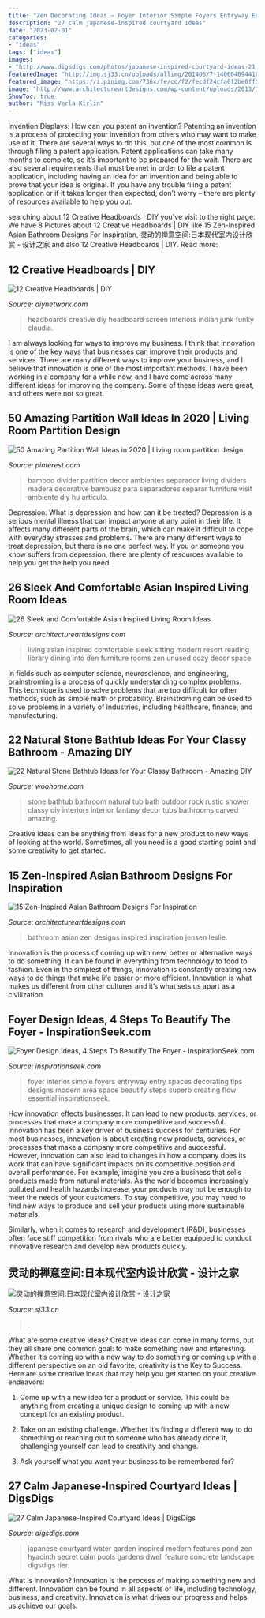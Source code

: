 ```yaml
---
title: "Zen Decorating Ideas ~ Foyer Interior Simple Foyers Entryway Entry Spaces Decorating Tips Designs Modern Area Space Beautify Steps Superb Creating Flow Essential Inspirationseek"
description: "27 calm japanese-inspired courtyard ideas"
date: "2023-02-01"
categories:
- "ideas"
tags: ["ideas"]
images:
- "http://www.digsdigs.com/photos/japanese-inspired-courtyard-ideas-21.jpg"
featuredImage: "http://img.sj33.cn/uploads/allimg/201406/7-140604094418.jpg"
featured_image: "https://i.pinimg.com/736x/fe/cd/f2/fecdf24cfa6f2be0ff50c22c70628fb4.jpg"
image: "http://www.architectureartdesigns.com/wp-content/uploads/2013/11/1733.jpg"
ShowToc: true
author: "Miss Verla Kirlin"
---
```



Invention Displays: How can you patent an invention?
Patenting an invention is a process of protecting your invention from others who may want to make use of it. There are several ways to do this, but one of the most common is through filing a patent application. Patent applications can take many months to complete, so it’s important to be prepared for the wait. There are also several requirements that must be met in order to file a patent application, including having an idea for an invention and being able to prove that your idea is original. If you have any trouble filing a patent application or if it takes longer than expected, don’t worry – there are plenty of resources available to help you out.

	

		
searching about 12 Creative Headboards | DIY you've visit to the right page. We have 8 Pictures about 12 Creative Headboards | DIY like 15 Zen-Inspired Asian Bathroom Designs For Inspiration, 灵动的禅意空间:日本现代室内设计欣赏 - 设计之家 and also 12 Creative Headboards | DIY. Read more:
		
    
## 12 Creative Headboards | DIY

<img loading=lazy src="https://diy.sndimg.com/content/dam/images/diy/fullset/2012/5/18/2/Original_Claudia-Juestel-Indian-screen-headboard_s3x4.jpg.rend.hgtvcom.616.822.suffix/1420846423573.jpeg" onerror="this.onerror=null;this.src='https://tse1.mm.bing.net/th?id=OIP.6qoHYQ6WaogkXIsbeOqOSAHaJ4&amp;pid=15.1';" alt="12 Creative Headboards | DIY">

_Source: diynetwork.com_

>headboards creative diy headboard screen interiors indian junk funky claudia. 

	

I am always looking for ways to improve my business. I think that innovation is one of the key ways that businesses can improve their products and services. There are many different ways to improve your business, and I believe that innovation is one of the most important methods. I have been working in a company for a while now, and I have come across many different ideas for improving the company. Some of these ideas were great, and others were not so great.

    
## 50 Amazing Partition Wall Ideas In 2020 | Living Room Partition Design

<img loading=lazy src="https://i.pinimg.com/736x/fe/cd/f2/fecdf24cfa6f2be0ff50c22c70628fb4.jpg" onerror="this.onerror=null;this.src='https://tse2.mm.bing.net/th?id=OIP.pqD5yNZFSsrxNOqjzxzeMgHaJ4&amp;pid=15.1';" alt="50 Amazing Partition Wall Ideas in 2020 | Living room partition design">

_Source: pinterest.com_

>bamboo divider partition decor ambientes separador living dividers madera decorative bambusz para separadores separar furniture visit ambiente diy hu artículo. 

	

Depression: What is depression and how can it be treated?
Depression is a serious mental illness that can impact anyone at any point in their life. It affects many different parts of the brain, which can make it difficult to cope with everyday stresses and problems. There are many different ways to treat depression, but there is no one perfect way. If you or someone you know suffers from depression, there are plenty of resources available to help you get the help you need.

    
## 26 Sleek And Comfortable Asian Inspired Living Room Ideas

<img loading=lazy src="http://www.architectureartdesigns.com/wp-content/uploads/2013/11/1733.jpg" onerror="this.onerror=null;this.src='https://tse3.mm.bing.net/th?id=OIP.n1XStjgo5e7Ac8psSl8-sgHaJQ&amp;pid=15.1';" alt="26 Sleek and Comfortable Asian Inspired Living Room Ideas">

_Source: architectureartdesigns.com_

>living asian inspired comfortable sleek sitting modern resort reading library dining into den furniture rooms zen unused cozy decor space. 

	

In fields such as computer science, neuroscience, and engineering, brainstroming is a process of quickly understanding complex problems. This technique is used to solve problems that are too difficult for other methods, such as simple math or probability. Brainstroming can be used to solve problems in a variety of industries, including healthcare, finance, and manufacturing.

    
## 22 Natural Stone Bathtub Ideas For Your Classy Bathroom - Amazing DIY

<img loading=lazy src="http://www.woohome.com/wp-content/uploads/2014/04/stone-bathtub-design-ideas-6.jpg" onerror="this.onerror=null;this.src='https://tse4.mm.bing.net/th?id=OIP.oITMoZHQQ10_Xb0fHH6e7AHaLQ&amp;pid=15.1';" alt="22 Natural Stone Bathtub Ideas for Your Classy Bathroom - Amazing DIY">

_Source: woohome.com_

>stone bathtub bathroom natural tub bath outdoor rock rustic shower classy diy interiors interior fantasy decor tubs bathrooms carved amazing. 

	

Creative ideas can be anything from ideas for a new product to new ways of looking at the world. Sometimes, all you need is a good starting point and some creativity to get started.

    
## 15 Zen-Inspired Asian Bathroom Designs For Inspiration

<img loading=lazy src="https://www.architectureartdesigns.com/wp-content/uploads/2014/10/15-Zen-Inspired-Asian-Bathroom-Designs-For-Inspiration-10-630x898.jpg" onerror="this.onerror=null;this.src='https://tse2.mm.bing.net/th?id=OIP.02P3IASarQKo40KP-RtShQHaKj&amp;pid=15.1';" alt="15 Zen-Inspired Asian Bathroom Designs For Inspiration">

_Source: architectureartdesigns.com_

>bathroom asian zen designs inspired inspiration jensen leslie. 

	

Innovation is the process of coming up with new, better or alternative ways to do something. It can be found in everything from technology to food to fashion. Even in the simplest of things, innovation is constantly creating new ways to do things that make life easier or more efficient. Innovation is what makes us different from other cultures and it’s what sets us apart as a civilization.

    
## Foyer Design Ideas, 4 Steps To Beautify The Foyer - InspirationSeek.com

<img loading=lazy src="https://inspirationseek.com/wp-content/uploads/2014/11/Simple-Foyer-Design.jpg" onerror="this.onerror=null;this.src='https://tse4.mm.bing.net/th?id=OIP.FHfnvOhjTiGV5T60zATcswHaKW&amp;pid=15.1';" alt="Foyer Design Ideas, 4 Steps To Beautify The Foyer - InspirationSeek.com">

_Source: inspirationseek.com_

>foyer interior simple foyers entryway entry spaces decorating tips designs modern area space beautify steps superb creating flow essential inspirationseek. 

	

How innovation effects businesses: It can lead to new products, services, or processes that make a company more competitive and successful.
Innovation has been a key driver of business success for centuries. For most businesses, innovation is about creating new products, services, or processes that make a company more competitive and successful. However, innovation can also lead to changes in how a company does its work that can have significant impacts on its competitive position and overall performance.
For example, imagine you are a business that sells products made from natural materials. As the world becomes increasingly polluted and health hazards increase, your products may not be enough to meet the needs of your customers. To stay competitive, you may need to find new ways to produce and sell your products using more sustainable materials.

Similarly, when it comes to research and development (R&D), businesses often face stiff competition from rivals who are better equipped to conduct innovative research and develop new products quickly.

    
## 灵动的禅意空间:日本现代室内设计欣赏 - 设计之家

<img loading=lazy src="http://img.sj33.cn/uploads/allimg/201406/7-140604094418.jpg" onerror="this.onerror=null;this.src='https://tse3.mm.bing.net/th?id=OIP.aDTrFeTvqxirPCE4ChO02AHaKm&amp;pid=15.1';" alt="灵动的禅意空间:日本现代室内设计欣赏 - 设计之家">

_Source: sj33.cn_

>. 

	

What are some creative ideas?
Creative ideas can come in many forms, but they all share one common goal: to make something new and interesting. Whether it’s coming up with a new way to do something or coming up with a different perspective on an old favorite, creativity is the Key to Success. Here are some creative ideas that may help you get started on your creative endeavors: 
1. Come up with a new idea for a product or service. This could be anything from creating a unique design to coming up with a new concept for an existing product.

2. Take on an existing challenge. Whether it’s finding a different way to do something or reaching out to someone who has already done it, challenging yourself can lead to creativity and change.

3. Ask yourself what you want your business to be remembered for?

    
## 27 Calm Japanese-Inspired Courtyard Ideas | DigsDigs

<img loading=lazy src="http://www.digsdigs.com/photos/japanese-inspired-courtyard-ideas-21.jpg" onerror="this.onerror=null;this.src='https://tse3.mm.bing.net/th?id=OIP.dOXiyKFqYDz1T8Cg30mt4wHaLH&amp;pid=15.1';" alt="27 Calm Japanese-Inspired Courtyard Ideas | DigsDigs">

_Source: digsdigs.com_

>japanese courtyard water garden inspired modern features pond zen hyacinth secret calm pools gardens dwell feature concrete landscape digsdigs tier. 

	

What is innovation?
Innovation is the process of making something new and different. Innovation can be found in all aspects of life, including technology, business, and creativity. Innovation is what drives our progress and helps us achieve our goals.

